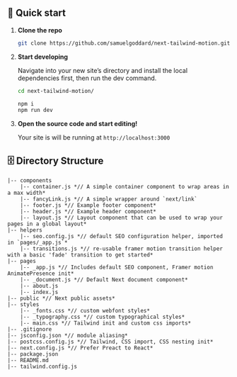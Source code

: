 ## 🚀 Quick start

1.  **Clone the repo**

    ```sh
    git clone https://github.com/samuelgoddard/next-tailwind-motion.git
    ```

2.  **Start developing**

    Navigate into your new site’s directory and install the local dependencies first, then run the dev command.

    ```sh
    cd next-tailwind-motion/

    npm i
    npm run dev
    ```

3.  **Open the source code and start editing!**

    Your site is will be running at `http://localhost:3000`

## 🗄 Directory Structure

```
|-- components
    |-- container.js *// A simple container component to wrap areas in a max width*
    |-- fancyLink.js *// A simple wrapper around `next/link`
    |-- footer.js *// Example footer component*
    |-- header.js *// Example header component*
    |-- layout.js *// Layout component that can be used to wrap your pages in a global layout*
|-- helpers
    |-- seo.config.js *// default SEO configuration helper, imported in `pages/_app.js`*
    |-- transitions.js *// re-usable framer motion transition helper with a basic 'fade' transition to get started*
|-- pages
    |-- _app.js *// Includes default SEO component, Framer motion AnimatePresence init*
    |-- _document.js *// Default Next document component*
    |-- about.js
    |-- index.js
|-- public *// Next public assets*
|-- styles
    |-- _fonts.css *// custom webfont styles*
    |-- _typography.css *// custom typographical styles*
    |-- main.css *// Tailwind init and custom css imports*
|-- .gitignore
|-- jsconfig.json *// module aliasing*
|-- postcss.config.js *// Tailwind, CSS import, CSS nesting init*
|-- next.config.js *// Prefer Preact to React*
|-- package.json
|-- README.md
|-- tailwind.config.js
```
